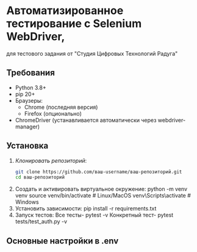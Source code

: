# Автоматизированное тестирование с Selenium WebDriver,<br> 
для тестового задания от "Студия Цифровых Технологий Радуга"

## Требования
- Python 3.8+
- pip 20+
- Браузеры:
  - Chrome (последняя версия)
  - Firefox (опционально)
- ChromeDriver (устанавливается автоматически через webdriver-manager)

## Установка
1. *Клонировать репозиторий*:
   ```bash
   git clone https://github.com/ваш-username/ваш-репозиторий.git
   cd ваш-репозиторий
2. Создать и активировать виртуальное окружение:
python -m venv venv
source venv/bin/activate  # Linux/MacOS
venv\Scripts\activate     # Windows
3. Установить зависимости: pip install -r requirements.txt
4. Запуск тестов: 
Все тесты- pytest -v
Конкретный тест- pytest tests/test_auth.py -v

## Основные настройки в .env


